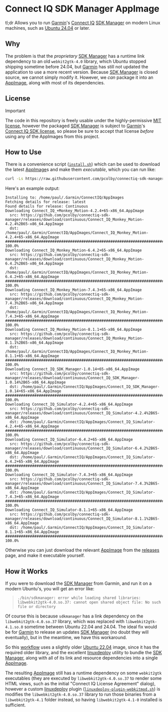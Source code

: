 # Connect IQ SDK Manager AppImage

tl;dr Allows you to run [Garmin][]'s [Connect IQ][] [SDK Manager][] on modern Linux machines, such as [Ubuntu 24.04][]
or later.

## Why

The problem is that the *proprietary* [SDK Manager][] has a runtime link dependency to an old `webkit2gtk-4.0` library,
which Ubuntu stopped shipping sometime before 24.04, but [Garmin][] has still not updated the application to use a more
recent version.  Because [SDK Manager][] is closed source, we cannot simply modify it. However, we *can* package it into
an [AppImage][], along with most of its dependencies.

## License

> [!IMPORTANT]
>
> The code in this repository is freely usable under the highly-permissive [MIT license][], however the packaged
> [SDK Manager][] is subject to [Garmin][]'s [Connect IQ SDK license], so please be sure to accept that license *before*
> using any of the AppImages from this project.

## How to Use

There is a convenience script ([`install.sh`][]) which can be used to download the latest [AppImage][]s and make them
*executable*, which you can run like:

```sh
curl -Ls https://raw.githubusercontent.com/pcolby/connectiq-sdk-manager/main/install.sh | bash -r
```

Here's an example output:

```text
Installing to: /home/paul/.Garmin/ConnectIQ/AppImages
Fetching details for release: latest
Found details for release: Continuous
Downloading Connect_IQ_+Monkey_Motion-4.2.4+65-x86_64.AppImage
  src: https://github.com/pcolby/connectiq-sdk-manager/releases/download/continuous/Connect_IQ_Monkey_Motion-4.2.4%2B65-x86_64.AppImage
  dst: /home/paul/.Garmin/ConnectIQ/AppImages/Connect_IQ_Monkey_Motion-4.2.4+65-x86_64.AppImage
######################################################################## 100.0%
Downloading Connect_IQ_Monkey_Motion-6.4.2+65-x86_64.AppImage
  src: https://github.com/pcolby/connectiq-sdk-manager/releases/download/continuous/Connect_IQ_Monkey_Motion-6.4.2%2B65-x86_64.AppImage
  dst: /home/paul/.Garmin/ConnectIQ/AppImages/Connect_IQ_Monkey_Motion-6.4.2+65-x86_64.AppImage
######################################################################## 100.0%
Downloading Connect_IQ_Monkey_Motion-7.4.3+65-x86_64.AppImage
  src: https://github.com/pcolby/connectiq-sdk-manager/releases/download/continuous/Connect_IQ_Monkey_Motion-7.4.3%2B65-x86_64.AppImage
  dst: /home/paul/.Garmin/ConnectIQ/AppImages/Connect_IQ_Monkey_Motion-7.4.3+65-x86_64.AppImage
######################################################################## 100.0%
Downloading Connect_IQ_Monkey_Motion-8.1.1+65-x86_64.AppImage
  src: https://github.com/pcolby/connectiq-sdk-manager/releases/download/continuous/Connect_IQ_Monkey_Motion-8.1.1%2B65-x86_64.AppImage
  dst: /home/paul/.Garmin/ConnectIQ/AppImages/Connect_IQ_Monkey_Motion-8.1.1+65-x86_64.AppImage
######################################################################## 100.0%
Downloading Connect_IQ_SDK_Manager-1.0.14+65-x86_64.AppImage
  src: https://github.com/pcolby/connectiq-sdk-manager/releases/download/continuous/Connect_IQ_SDK_Manager-1.0.14%2B65-x86_64.AppImage
  dst: /home/paul/.Garmin/ConnectIQ/AppImages/Connect_IQ_SDK_Manager-1.0.14+65-x86_64.AppImage
######################################################################## 100.0%
Downloading Connect_IQ_Simulator-4.2.4+65-x86_64.AppImage
  src: https://github.com/pcolby/connectiq-sdk-manager/releases/download/continuous/Connect_IQ_Simulator-4.2.4%2B65-x86_64.AppImage
  dst: /home/paul/.Garmin/ConnectIQ/AppImages/Connect_IQ_Simulator-4.2.4+65-x86_64.AppImage
######################################################################## 100.0%
Downloading Connect_IQ_Simulator-6.4.2+65-x86_64.AppImage
  src: https://github.com/pcolby/connectiq-sdk-manager/releases/download/continuous/Connect_IQ_Simulator-6.4.2%2B65-x86_64.AppImage
  dst: /home/paul/.Garmin/ConnectIQ/AppImages/Connect_IQ_Simulator-6.4.2+65-x86_64.AppImage
######################################################################## 100.0%
Downloading Connect_IQ_Simulator-7.4.3+65-x86_64.AppImage
  src: https://github.com/pcolby/connectiq-sdk-manager/releases/download/continuous/Connect_IQ_Simulator-7.4.3%2B65-x86_64.AppImage
  dst: /home/paul/.Garmin/ConnectIQ/AppImages/Connect_IQ_Simulator-7.4.3+65-x86_64.AppImage
######################################################################## 100.0%
Downloading Connect_IQ_Simulator-8.1.1+65-x86_64.AppImage
  src: https://github.com/pcolby/connectiq-sdk-manager/releases/download/continuous/Connect_IQ_Simulator-8.1.1%2B65-x86_64.AppImage
  dst: /home/paul/.Garmin/ConnectIQ/AppImages/Connect_IQ_Simulator-8.1.1+65-x86_64.AppImage
######################################################################## 100.0%
```

Otherwise you can just download the relevant [AppImage][] from the [releases][] page, and make it executable yourself.

## How it Works

If you were to download the [SDK Manager][] from Garmin, and run it on a modern Ubuntu's, you will get an error like:

> `./bin/sdkmanager: error while loading shared libraries: libwebkit2gtk-4.0.so.37: cannot open shared object file: No
> such file or directory`

Of course this is because `sdkmanager` has a link dependency on the `libwebkit2gtk-4.0.so.37` library, which was
replaced with `libwebkit2gtk-4.1.so.0` sometime between Ubuntu 22.04 and 24.04. The ideal fix would be for [Garmin][]
to release an updates [SDK Manager][] (no doubt they will eventually), but in the meantime, we have this workaround.

So this [workflow][] uses a slightly older [Ubuntu 22.04][] image, since it has the required older library, and the
excellent [linuxdeploy][] utility to bundle the [SDK Manager][], along with all of its link and resource  dependencies
into a single [AppImage][].

The resulting [AppImage][] still has a runtime dependency on some `webkit2gtk` executables (they are executed by
`libwebkit2gtk-4.0.so.37` to render some HTML views, such as the initial "Connect IQ License Agreement" dialog), however
a custom [linuxdeploy] plugin ([`linuxdeploy-plugin-webkitmod.sh`][]) is modifies the `libwebkit2gtk-4.0.so.37` library
to run those binaries from a `libwebkit2gtk-4.1` folder instead, so having `libwebkit2gtk-4.1-0` installed is
sufficient.

[AppImage]: https://appimage.org/
[Connect IQ]: https://developer.garmin.com/connect-iq/overview/
[Connect IQ SDK license]: https://developer.garmin.com/connect-iq/sdk/
[Garmin]: https://www.garmin.com/
[`install.sh`]: install.sh
[linuxdeploy]: https://github.com/linuxdeploy/linuxdeploy
[`linuxdeploy-plugin-webkitmod.sh`]: linuxdeploy-plugin-webkitmod.sh
[MIT license]: LICENSE.md
[releases]: https://github.com/pcolby/connectiq-sdk-manager/releases
[SDK Manager]: https://developer.garmin.com/connect-iq/sdk/
[Ubuntu 22.04]: https://ubuntu.com/blog/tag/22-04-lts
[Ubuntu 24.04]: https://ubuntu.com/blog/tag/ubuntu-24-04-lts
[workflow]: .github/workflows/package.yaml

